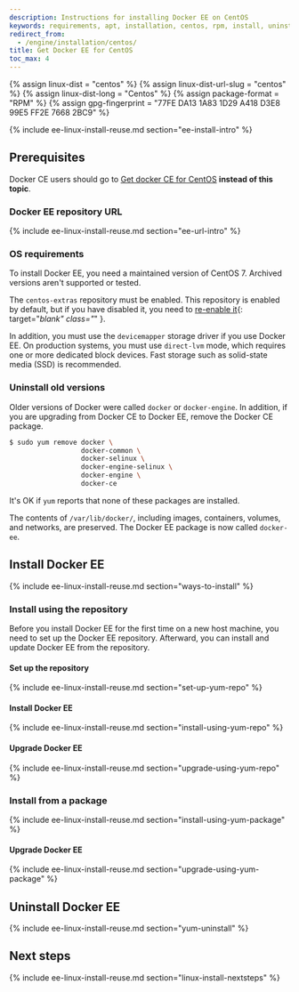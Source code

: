```yaml
---
description: Instructions for installing Docker EE on CentOS
keywords: requirements, apt, installation, centos, rpm, install, uninstall, upgrade, update
redirect_from:
  - /engine/installation/centos/
title: Get Docker EE for CentOS
toc_max: 4
---
```

{% assign linux-dist = "centos" %} {% assign linux-dist-url-slug = "centos" %} {% assign linux-dist-long = "Centos" %} {% assign package-format = "RPM" %} {% assign gpg-fingerprint = "77FE DA13 1A83 1D29 A418 D3E8 99E5 FF2E 7668 2BC9" %}

{% include ee-linux-install-reuse.md section="ee-install-intro" %}

## Prerequisites

Docker CE users should go to [Get docker CE for CentOS](https://docs.docker.com/engine/installation/linux/docker-ce/centos/) **instead of this topic**.

### Docker EE repository URL

{% include ee-linux-install-reuse.md section="ee-url-intro" %}

### OS requirements

To install Docker EE, you need a maintained version of CentOS 7. Archived versions aren't supported or tested.

The `centos-extras` repository must be enabled. This repository is enabled by default, but if you have disabled it, you need to [re-enable it](https://wiki.centos.org/AdditionalResources/Repositories){: target="*blank" class="*" }.

In addition, you must use the `devicemapper` storage driver if you use Docker EE. On production systems, you must use `direct-lvm` mode, which requires one or more dedicated block devices. Fast storage such as solid-state media (SSD) is recommended.

### Uninstall old versions

Older versions of Docker were called `docker` or `docker-engine`. In addition, if you are upgrading from Docker CE to Docker EE, remove the Docker CE package.

```bash
$ sudo yum remove docker \
                  docker-common \
                  docker-selinux \
                  docker-engine-selinux \
                  docker-engine \
                  docker-ce
```

It's OK if `yum` reports that none of these packages are installed.

The contents of `/var/lib/docker/`, including images, containers, volumes, and networks, are preserved. The Docker EE package is now called `docker-ee`.

## Install Docker EE

{% include ee-linux-install-reuse.md section="ways-to-install" %}

### Install using the repository

Before you install Docker EE for the first time on a new host machine, you need to set up the Docker EE repository. Afterward, you can install and update Docker EE from the repository.

#### Set up the repository

{% include ee-linux-install-reuse.md section="set-up-yum-repo" %}

#### Install Docker EE

{% include ee-linux-install-reuse.md section="install-using-yum-repo" %}

#### Upgrade Docker EE

{% include ee-linux-install-reuse.md section="upgrade-using-yum-repo" %}

### Install from a package

{% include ee-linux-install-reuse.md section="install-using-yum-package" %}

#### Upgrade Docker EE

{% include ee-linux-install-reuse.md section="upgrade-using-yum-package" %}

## Uninstall Docker EE

{% include ee-linux-install-reuse.md section="yum-uninstall" %}

## Next steps

{% include ee-linux-install-reuse.md section="linux-install-nextsteps" %}